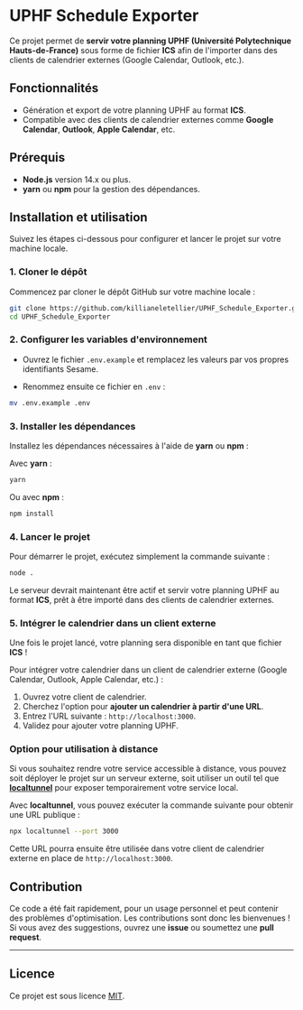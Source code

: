 # UPHF Schedule Exporter

Ce projet permet de **servir votre planning UPHF (Université Polytechnique Hauts-de-France)** sous forme de fichier **ICS** afin de l'importer dans des clients de calendrier externes (Google Calendar, Outlook, etc.).

## Fonctionnalités

- Génération et export de votre planning UPHF au format **ICS**.
- Compatible avec des clients de calendrier externes comme **Google Calendar**, **Outlook**, **Apple Calendar**, etc.

## Prérequis

- **Node.js** version 14.x ou plus.
- **yarn** ou **npm** pour la gestion des dépendances.

## Installation et utilisation

Suivez les étapes ci-dessous pour configurer et lancer le projet sur votre machine locale.

### 1. Cloner le dépôt

Commencez par cloner le dépôt GitHub sur votre machine locale :

```bash
git clone https://github.com/killianeletellier/UPHF_Schedule_Exporter.git
cd UPHF_Schedule_Exporter
```

### 2. Configurer les variables d'environnement

- Ouvrez le fichier `.env.example` et remplacez les valeurs par vos propres identifiants Sesame.

- Renommez ensuite ce fichier en `.env` :

```bash
mv .env.example .env
```

### 3. Installer les dépendances

Installez les dépendances nécessaires à l'aide de **yarn** ou **npm** :

Avec **yarn** :

```bash
yarn
```

Ou avec **npm** :

```bash
npm install
```

### 4. Lancer le projet

Pour démarrer le projet, exécutez simplement la commande suivante :

```bash
node .
```

Le serveur devrait maintenant être actif et servir votre planning UPHF au format **ICS**, prêt à être importé dans des clients de calendrier externes.

### 5. Intégrer le calendrier dans un client externe

Une fois le projet lancé, votre planning sera disponible en tant que fichier **ICS** !

Pour intégrer votre calendrier dans un client de calendrier externe (Google Calendar, Outlook, Apple Calendar, etc.) :

1. Ouvrez votre client de calendrier.
2. Cherchez l'option pour **ajouter un calendrier à partir d'une URL**.
3. Entrez l'URL suivante : `http://localhost:3000`.
4. Validez pour ajouter votre planning UPHF.

### Option pour utilisation à distance

Si vous souhaitez rendre votre service accessible à distance, vous pouvez soit déployer le projet sur un serveur externe, soit utiliser un outil tel que **[localtunnel](https://localtunnel.github.io/www/)** pour exposer temporairement votre service local.

Avec **localtunnel**, vous pouvez exécuter la commande suivante pour obtenir une URL publique :

```bash
npx localtunnel --port 3000
```

Cette URL pourra ensuite être utilisée dans votre client de calendrier externe en place de `http://localhost:3000`.

## Contribution

Ce code a été fait rapidement, pour un usage personnel et peut contenir des problèmes d'optimisation.
Les contributions sont donc les bienvenues ! Si vous avez des suggestions, ouvrez une **issue** ou soumettez une **pull request**.

---

## Licence

Ce projet est sous licence [MIT](LICENSE).